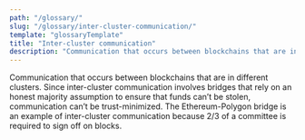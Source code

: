 ```yaml
---
path: "/glossary/"
slug: "/glossary/inter-cluster-communication/"
template: "glossaryTemplate"
title: "Inter-cluster communication"
description: "Communication that occurs between blockchains that are in different clusters."
---
```


Communication that occurs between blockchains that are in different clusters. Since inter-cluster communication involves bridges that rely on an honest majority assumption to ensure that funds can’t be stolen, communication can’t be trust-minimized. The Ethereum-Polygon bridge is an example of inter-cluster communication because 2/3 of a committee is required to sign off on blocks.